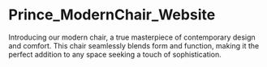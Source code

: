# Prince_ModernChair_Website
Introducing our modern chair, a true masterpiece of contemporary design and comfort. This chair seamlessly blends form and function, making it the perfect addition to any space seeking a touch of sophistication. 

